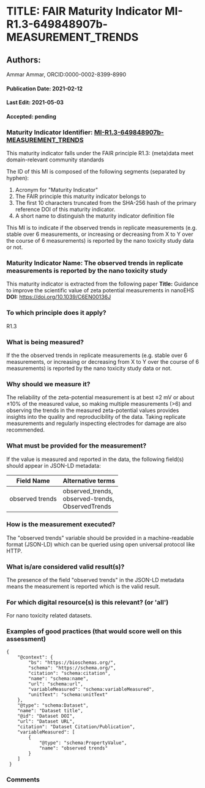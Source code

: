 # TITLE: FAIR Maturity Indicator MI-R1.3-649848907b-MEASUREMENT_TRENDS

## Authors: 
Ammar Ammar, ORCID:0000-0002-8399-8990

#### Publication Date: 2021-02-12
#### Last Edit: 2021-05-03
#### Accepted: pending

### Maturity Indicator Identifier: [MI-R1.3-649848907b-MEASUREMENT_TRENDS](https://w3id.org/fair/maturity_indicator/terms/Gen2/MI-R1.3-649848907b-MEASUREMENT_TRENDS)

This maturity indicator falls under the FAIR principle R1.3:
(meta)data meet domain-relevant community standards

The ID of this MI is composed of the following segments (separated by hyphen):
1. Acronym for "Maturity Indicator"
1. The FAIR principle this maturity indicator belongs to
1. The first 10 characters truncated from the SHA-256 hash of the primary reference DOI of this maturity indicator.
1. A short name to distinguish the maturity indicator definition file

This MI is to indicate if the observed trends in replicate measurements 
(e.g. stable over 6 measurements, or increasing or decreasing from X to Y over the course of 6 measurements) 
is reported by the nano toxicity study data or not.

### Maturity Indicator Name:  The observed trends in replicate measurements is reported by the nano toxicity study

This maturity indicator is extracted from the following paper 
**Title:** Guidance to improve the scientific value of zeta potential measurements in nanoEHS
**DOI:** https://doi.org/10.1039/C6EN00136J

### To which principle does it apply?  
R1.3

### What is being measured?
If the the observed trends in replicate measurements 
(e.g. stable over 6 measurements, or increasing or decreasing from X to Y over the course of 6 measurements) 
is reported by the nano toxicity study data or not.

### Why should we measure it?
The reliability of the zeta-potential measurement is at best ±2 mV or
about ±10% of the measured value, so making multiple measurements
(>6) and observing the trends in the measured zeta-potential values
provides insights into the quality and reproducibility of the data. Taking
replicate measurements and regularly inspecting electrodes for
damage are also recommended.

### What must be provided for the measurement?
If the value is measured and reported in the data, the following field(s) should appear in JSON-LD metadata: 

| Field Name          | Alternative terms                                       |
| ------------------- | ------------------------------------------------------- |
| observed trends     | observed_trends,<br>observed-trends,<br>ObservedTrends  |

### How is the measurement executed?
The "observed trends" variable should be provided in a machine-readable format (JSON-LD) which can be queried using open universal protocol like HTTP.

### What is/are considered valid result(s)?
The presence of the field "observed trends" in the JSON-LD metadata means the measurement is reported which is the valid result.

### For which digital resource(s) is this relevant? (or 'all')
For nano toxicity related datasets.  

### Examples of good practices (that would score well on this assessment)
```{json}
{
 	"@context": {
 		"bs": "https://bioschemas.org/",
 		"schema": "https://schema.org/",
 		"citation": "schema:citation",
 		"name": "schema:name",
 		"url": "schema:url",
 		"variableMeasured": "schema:variableMeasured",
 		"unitText": "schema:unitText"
 	},
 	"@type": "schema:Dataset",
 	"name": "Dataset title",
 	"@id": "Dataset DOI",
 	"url": "Dataset URL",
 	"citation": "Dataset Citation/Publication",
 	"variableMeasured": [
 		{
 			"@type": "schema:PropertyValue",
 			"name": "observed trends"
 		}
 	]
 }
```

### Comments

